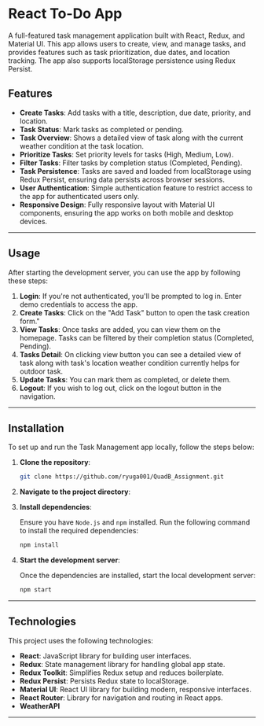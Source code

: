 # React To-Do App

A full-featured task management application built with React, Redux, and Material UI. This app allows users to create, view, and manage tasks, and provides features such as task prioritization, due dates, and location tracking. The app also supports localStorage persistence using Redux Persist.

## Features

- **Create Tasks**: Add tasks with a title, description, due date, priority, and location.
- **Task Status**: Mark tasks as completed or pending.
- **Task Overview**: Shows a detailed view of task along with the current weather condition at the task location.
- **Prioritize Tasks**: Set priority levels for tasks (High, Medium, Low).
- **Filter Tasks**: Filter tasks by completion status (Completed, Pending).
- **Task Persistence**: Tasks are saved and loaded from localStorage using Redux Persist, ensuring data persists across browser sessions.
- **User Authentication**: Simple authentication feature to restrict access to the app for authenticated users only.
- **Responsive Design**: Fully responsive layout with Material UI components, ensuring the app works on both mobile and desktop devices.

---

## Usage

After starting the development server, you can use the app by following these steps:

1. **Login**: If you're not authenticated, you'll be prompted to log in. Enter demo credentials to access the app.
2. **Create Tasks**: Click on the "Add Task" button to open the task creation form."
3. **View Tasks**: Once tasks are added, you can view them on the homepage. Tasks can be filtered by their completion status (Completed, Pending).
4. **Tasks Detail**: On clicking view button you can see a detailed view of task along with task's location weather condition currently helps for outdoor task.
5. **Update Tasks**: You can mark them as completed, or delete them.
6. **Logout**: If you wish to log out, click on the logout button in the navigation.

---

## Installation

To set up and run the Task Management app locally, follow the steps below:

1. **Clone the repository**:

   ```bash
   git clone https://github.com/ryuga001/QuadB_Assignment.git
   ```

2. **Navigate to the project directory**:


3. **Install dependencies**:

   Ensure you have `Node.js` and `npm` installed. Run the following command to install the required dependencies:

   ```bash
   npm install
   ```

4. **Start the development server**:

   Once the dependencies are installed, start the local development server:

   ```bash
   npm start
   ```
   
---

  ## Technologies
  
This project uses the following technologies:

- **React**: JavaScript library for building user interfaces.
- **Redux**: State management library for handling global app state.
- **Redux Toolkit**: Simplifies Redux setup and reduces boilerplate.
- **Redux Persist**: Persists Redux state to localStorage.
- **Material UI**: React UI library for building modern, responsive interfaces.
- **React Router**: Library for navigation and routing in React apps.
- **WeatherAPI**



---
